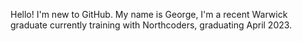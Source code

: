 Hello! I'm new to GitHub. My name is George, I'm a recent Warwick graduate currently training with Northcoders, graduating April 2023.
